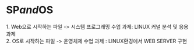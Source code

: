 # S P _ a n d _ O S   
 1. Web으로 시작하는 파일 -> 시스템 프로그래밍 수업 과제: LINUX 커널 분석 및 응용 과제  
 2. OS로 시작하는 파일 -> 운영체제 수업 과제 : LINUX환경에서 WEB SERVER 구현   
 
